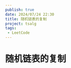 ```yaml
---
publish: true
date: 2024/07/24 22:30
title: 随机链表的复制
project: tsalg
tags:
 - LeetCode
---
```


# 随机链表的复制
